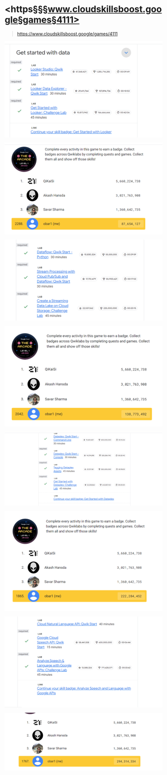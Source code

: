 
# <https§§§www.cloudskillsboost.google§games§4111>
> <https://www.cloudskillsboost.google/games/4111>


![](1686775531977.png)

![](1686775494143.png)

![](1686829415169.png)

![](1686829427043.png)

![](1686849969634.png)

![](1686849986979.png)

![](1686859846080.png)

![](1686859875169.png)